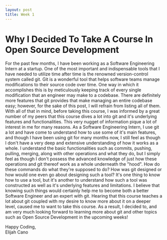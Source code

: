 ```yaml
---
layout: post
title: Week 1
---
```



# Why I Decided To Take A Course In Open Source Development  

For the past few months, I have been working as a Software Engineering Intern at a startup. One of the most important and indispensable tools
that I have needed to utilize time after time is the renowned version-control system called git. Git is a wonderful tool that helps software teams manage modifications to their source code over time. One way in which it accomplishes this is by meticulously keeping track of every single modification that an engineer may make to a codebase. There are definitely more features that git provides that make managing an entire codebase easy; however, for the sake of this post, I will refrain from listing all of them. With all of that in mind, before taking this course, I was informed by a great number of my peers that this course dives a lot into git and it's underlying features and functionalities. This very nugget of information pique a lot of interest in me for many reasons. As a Software Engineering Intern, I use git a lot and have come to understand how to use some of it's main features, and though I have been using git for many months now, I still feel as though I don't have a very deep and extensive understanding of how it works as a whole. I understand the basic functionalities such as commits, pushing, pulling, merging, along with other operations and what they do, but I simply feel as though I don't possess the advanced knowledge of just how these operations and git thereof work as a whole underneath the "hood". How do these commands do what they're supposed to do? How was git designed or how would one even go about designing such a tool? It's one thing to know how to use a tool, but it's another to understand how such a tool was constructed as well as it's underlying features and limitations. I believe that knowing such things would certainly help me to become both a better Software Engineer and an expert with git. Hearing that this course teaches a lot about git coupled with my desire to know more about it on a deeper level, caused me to want to take this course. As a result, I decided to, and am very much looking forward to learning more about git and other topics such as Open Source Development in the upcoming weeks!  

Happy Coding,  
Elijah Cano

